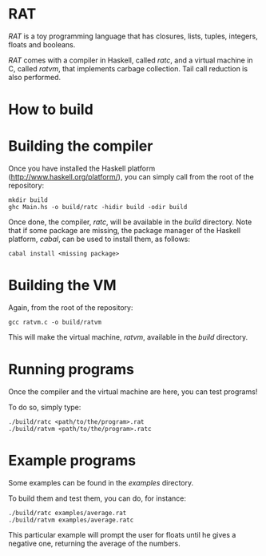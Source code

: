 RAT
===

_RAT_ is a toy programming language that has closures, lists, tuples, integers, floats and booleans.

_RAT_ comes with a compiler in Haskell, called _ratc_, and a virtual machine in C, called _ratvm_, that implements carbage collection. Tail call reduction is also performed.

How to build
============

Building the compiler
=====================

Once you have installed the Haskell platform (http://www.haskell.org/platform/), you can simply call from the root of the repository:

	mkdir build
	ghc Main.hs -o build/ratc -hidir build -odir build

Once done, the compiler, _ratc_, will be available in the _build_ directory. Note that if some package are missing, the package manager of the Haskell platform, _cabal_, can be used to install them, as follows:

	cabal install <missing package>

Building the VM
===============

Again, from the root of the repository:

	gcc ratvm.c -o build/ratvm

This will make the virtual machine, _ratvm_, available in the _build_ directory.

Running programs
================

Once the compiler and the virtual machine are here, you can test programs!

To do so, simply type:

	./build/ratc <path/to/the/program>.rat
	./build/ratvm <path/to/the/program>.ratc

Example programs
================

Some examples can be found in the _examples_ directory.

To build them and test them, you can do, for instance:

	./build/ratc examples/average.rat
	./build/ratvm examples/average.ratc

This particular example will prompt the user for floats until he gives a negative one, returning the average of the numbers.
	



